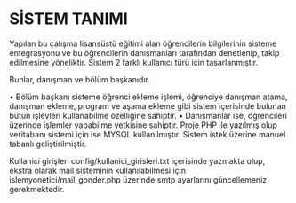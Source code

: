 # SİSTEM TANIMI
Yapılan bu çalışma lisansüstü eğitimi alan öğrencilerin bilgilerinin sisteme entegrasyonu ve bu öğrencilerin danışmanları tarafından denetlenip, takip edilmesine yöneliktir.
Sistem 2 farklı kullanıcı türü için tasarlanmıştır.

Bunlar, danışman ve bölüm başkanıdır.

• Bölüm başkanı sisteme öğrenci ekleme işlemi, öğrenciye danışman atama, danışman ekleme, program ve aşama ekleme gibi sistem içerisinde bulunan bütün işlevleri kullanabilme özelliğine sahiptir.
• Danışmanlar ise, öğrencileri üzerinde işlemler yapabilme yetkisine sahiptir. Proje PHP ile yazılmış olup veritabanı sistemi için ise MYSQL kullanılmıştır. Sistem istek üzerine manuel tabanlı geliştirilmiştir.

Kullanici girişleri config/kullanici_girisleri.txt içerisinde yazmakta olup, ekstra olarak mail sisteminin kullanılabilmesi için islemyonetici/mail_gonder.php üzerinde smtp ayarlarını güncellemeniz gerekmektedir.